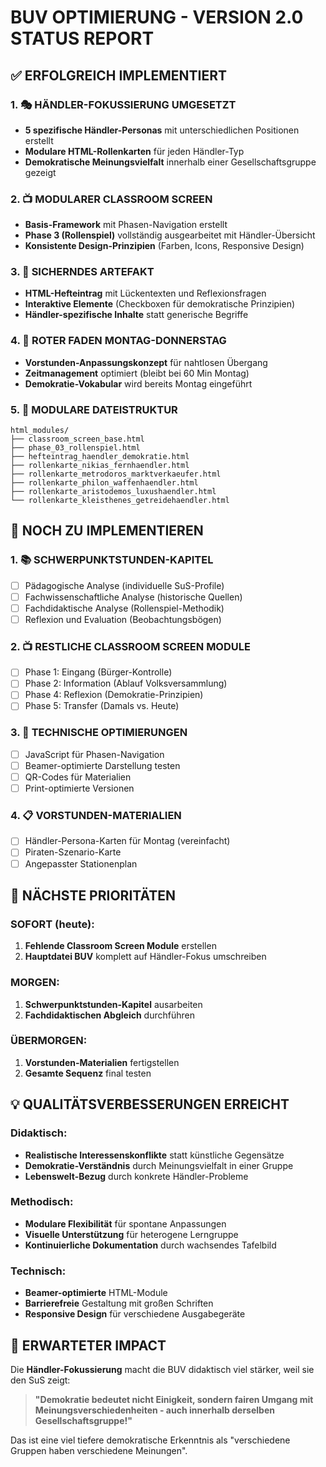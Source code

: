 # BUV OPTIMIERUNG - VERSION 2.0 STATUS REPORT

## ✅ ERFOLGREICH IMPLEMENTIERT

### 1. 🎭 HÄNDLER-FOKUSSIERUNG UMGESETZT
- **5 spezifische Händler-Personas** mit unterschiedlichen Positionen erstellt
- **Modulare HTML-Rollenkarten** für jeden Händler-Typ
- **Demokratische Meinungsvielfalt** innerhalb einer Gesellschaftsgruppe gezeigt

### 2. 📺 MODULARER CLASSROOM SCREEN
- **Basis-Framework** mit Phasen-Navigation erstellt
- **Phase 3 (Rollenspiel)** vollständig ausgearbeitet mit Händler-Übersicht
- **Konsistente Design-Prinzipien** (Farben, Icons, Responsive Design)

### 3. 📝 SICHERNDES ARTEFAKT
- **HTML-Hefteintrag** mit Lückentexten und Reflexionsfragen
- **Interaktive Elemente** (Checkboxen für demokratische Prinzipien)
- **Händler-spezifische Inhalte** statt generische Begriffe

### 4. 🔗 ROTER FADEN MONTAG-DONNERSTAG
- **Vorstunden-Anpassungskonzept** für nahtlosen Übergang
- **Zeitmanagement** optimiert (bleibt bei 60 Min Montag)
- **Demokratie-Vokabular** wird bereits Montag eingeführt

### 5. 📁 MODULARE DATEISTRUKTUR
```
html_modules/
├── classroom_screen_base.html
├── phase_03_rollenspiel.html
├── hefteintrag_haendler_demokratie.html
├── rollenkarte_nikias_fernhaendler.html
├── rollenkarte_metrodoros_marktverkaeufer.html
├── rollenkarte_philon_waffenhaendler.html
├── rollenkarte_aristodemos_luxushaendler.html
└── rollenkarte_kleisthenes_getreidehaendler.html
```

## 🚧 NOCH ZU IMPLEMENTIEREN

### 1. 📚 SCHWERPUNKTSTUNDEN-KAPITEL
- [ ] Pädagogische Analyse (individuelle SuS-Profile)
- [ ] Fachwissenschaftliche Analyse (historische Quellen)
- [ ] Fachdidaktische Analyse (Rollenspiel-Methodik)
- [ ] Reflexion und Evaluation (Beobachtungsbögen)

### 2. 📺 RESTLICHE CLASSROOM SCREEN MODULE
- [ ] Phase 1: Eingang (Bürger-Kontrolle)
- [ ] Phase 2: Information (Ablauf Volksversammlung)
- [ ] Phase 4: Reflexion (Demokratie-Prinzipien)
- [ ] Phase 5: Transfer (Damals vs. Heute)

### 3. 🔧 TECHNISCHE OPTIMIERUNGEN
- [ ] JavaScript für Phasen-Navigation
- [ ] Beamer-optimierte Darstellung testen
- [ ] QR-Codes für Materialien
- [ ] Print-optimierte Versionen

### 4. 📋 VORSTUNDEN-MATERIALIEN
- [ ] Händler-Persona-Karten für Montag (vereinfacht)
- [ ] Piraten-Szenario-Karte
- [ ] Angepasster Stationenplan

## 🎯 NÄCHSTE PRIORITÄTEN

### SOFORT (heute):
1. **Fehlende Classroom Screen Module** erstellen
2. **Hauptdatei BUV** komplett auf Händler-Fokus umschreiben

### MORGEN:
1. **Schwerpunktstunden-Kapitel** ausarbeiten
2. **Fachdidaktischen Abgleich** durchführen

### ÜBERMORGEN:
1. **Vorstunden-Materialien** fertigstellen
2. **Gesamte Sequenz** final testen

## 💡 QUALITÄTSVERBESSERUNGEN ERREICHT

### Didaktisch:
- **Realistische Interessenskonflikte** statt künstliche Gegensätze
- **Demokratie-Verständnis** durch Meinungsvielfalt in einer Gruppe
- **Lebenswelt-Bezug** durch konkrete Händler-Probleme

### Methodisch:
- **Modulare Flexibilität** für spontane Anpassungen
- **Visuelle Unterstützung** für heterogene Lerngruppe
- **Kontinuierliche Dokumentation** durch wachsendes Tafelbild

### Technisch:
- **Beamer-optimierte** HTML-Module
- **Barrierefreie** Gestaltung mit großen Schriften
- **Responsive Design** für verschiedene Ausgabegeräte

## 🚀 ERWARTETER IMPACT

Die **Händler-Fokussierung** macht die BUV didaktisch viel stärker, weil sie den SuS zeigt:

> **"Demokratie bedeutet nicht Einigkeit, sondern fairen Umgang mit Meinungsverschiedenheiten - auch innerhalb derselben Gesellschaftsgruppe!"**

Das ist eine viel tiefere demokratische Erkenntnis als "verschiedene Gruppen haben verschiedene Meinungen".
